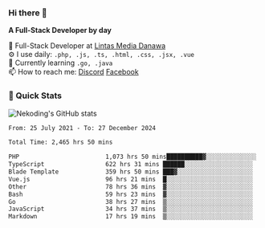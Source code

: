 ### Hi there 👋

**A Full-Stack Developer by day**

🔭 Full-Stack Developer at [Lintas Media Danawa](https://www.lintasmediadanawa.com/)  
⚙️ I use daily: `.php, .js, .ts, .html, .css, .jsx, .vue`  
🌱 Currently learning `.go, .java`  
📫 How to reach me: [Discord](https://discordapp.com/users/984448732999327766)  [Facebook](https://fb.me/tyvandi)  

### 🚀 Quick Stats  

![Nekoding's GitHub stats](https://github-readme-stats.vercel.app/api?username=nekoding&show_icons=true)

<!--START_SECTION:waka-->

```txt
From: 25 July 2021 - To: 27 December 2024

Total Time: 2,465 hrs 50 mins

PHP                        1,073 hrs 50 mins██████████▓░░░░░░░░░░░░░░   42.20 %
TypeScript                 622 hrs 31 mins ██████░░░░░░░░░░░░░░░░░░░   24.47 %
Blade Template             359 hrs 50 mins ███▓░░░░░░░░░░░░░░░░░░░░░   14.14 %
Vue.js                     96 hrs 21 mins  █░░░░░░░░░░░░░░░░░░░░░░░░   03.79 %
Other                      78 hrs 36 mins  ▓░░░░░░░░░░░░░░░░░░░░░░░░   03.09 %
Bash                       59 hrs 23 mins  ▓░░░░░░░░░░░░░░░░░░░░░░░░   02.33 %
Go                         38 hrs 27 mins  ▒░░░░░░░░░░░░░░░░░░░░░░░░   01.51 %
JavaScript                 34 hrs 37 mins  ▒░░░░░░░░░░░░░░░░░░░░░░░░   01.36 %
Markdown                   17 hrs 19 mins  ▒░░░░░░░░░░░░░░░░░░░░░░░░   00.68 %
```

<!--END_SECTION:waka-->

<!--
**nekoding/nekoding** is a ✨ _special_ ✨ repository because its `README.md` (this file) appears on your GitHub profile.

Here are some ideas to get you started:

- 🔭 I’m currently working on ...
- 🌱 I’m currently learning ...
- 👯 I’m looking to collaborate on ...
- 🤔 I’m looking for help with ...
- 💬 Ask me about ...
- 📫 How to reach me: ...
- 😄 Pronouns: ...
- ⚡ Fun fact: ...
-->
